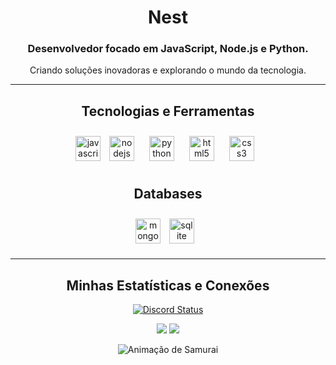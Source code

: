 <div align="center">

<h1>Nest</h1>
<h3>Desenvolvedor focado em JavaScript, Node.js e Python.</h3>
<p>Criando soluções inovadoras e explorando o mundo da tecnologia.</p>

<hr/>

<h2>Tecnologias e Ferramentas</h2>
<p>
<img src="https://cdn.jsdelivr.net/gh/devicons/devicon/icons/javascript/javascript-original.svg" height="40" alt="javascript logo"  />
<img style="margin: 10px" src="https://cdn.jsdelivr.net/gh/devicons/devicon/icons/nodejs/nodejs-original.svg" height="40" alt="nodejs logo"  />
<img style="margin: 10px" src="https://cdn.jsdelivr.net/gh/devicons/devicon/icons/python/python-original.svg" height="40" alt="python logo"  />
<img style="margin: 10px" src="https://cdn.jsdelivr.net/gh/devicons/devicon/icons/html5/html5-original.svg" height="40" alt="html5 logo"  />
<img style="margin: 10px" src="https://cdn.jsdelivr.net/gh/devicons/devicon/icons/css3/css3-original.svg" height="40" alt="css3 logo"  />
</p>

<h2>Databases</h2>
<p>
<img src="https://cdn.jsdelivr.net/gh/devicons/devicon/icons/mongodb/mongodb-original.svg" height="40" alt="mongodb logo"  />
<img style="margin: 10px" src="https://cdn.jsdelivr.net/gh/devicons/devicon/icons/sqlite/sqlite-original.svg" height="40" alt="sqlite logo"  />
</p>

<hr/>

<h2>Minhas Estatísticas e Conexões</h2>
<p>
<a href="https://discord.com/users/753271371781374074">
  <img src="https://api.lanyard.rest/v1/users/753271371781374074.svg?theme=dark&bg=010409&borderRadius=5px" alt="Discord Status" />
</a>

<div align="center">

  <img src="https://github-readme-stats.vercel.app/api/top-langs/?username=nestzin&layout=compact&theme=tokyonight&bg_color=0D1117&hide_border=true" />

  <img src="https://github-readme-stats.vercel.app/api?username=nestzin&show_icons=true&theme=tokyonight&bg_color=0D1117&hide_border=true&rank_icon=github" />

</div>

</p>

</div>
<div align="center">
  <img src="https://media.tenor.com/kqB5FXgtdDsAAAAj/karma-sword-thief.gif?raw=true" alt="Animação de Samurai" width="XXX" height="YYY" />
</div>
